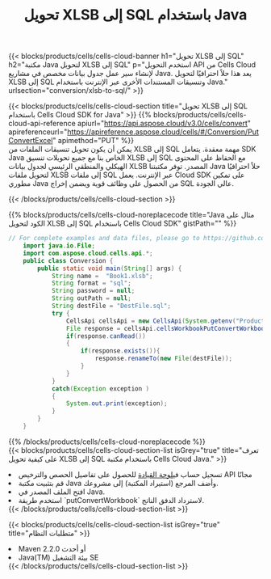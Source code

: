 ﻿---
title:  تحويل XLSB إلى SQL باستخدام Java
description: استخدام Aspose.Cells Cloud SDK for Java لتحويل ملف تنسيق XLSB إلى ملف تنسيق SQL.
kwords: Excel, Convert XLSB to SQL, REST, Java
howto: How to convert XLSB to SQL using Aspose.Cells Cloud Java library.
---
{{< blocks/products/cells/cells-cloud-banner h1="تحويل XLSB إلى SQL" h2="مكتبة Java لتحويل XLSB إلى SQL" p="استخدم التحويل API من Cells Cloud لإنشاء سير عمل جدول بيانات مخصص في مشاريع Java. يعد هذا حلاً احترافيًا لتحويل XLSB إلى SQL وتنسيقات المستندات الأخرى عبر الإنترنت باستخدام Java." urlsection="conversion/xlsb-to-sql/" >}}

{{< blocks/products/cells/cells-cloud-section title="تحويل XLSB إلى SQL باستخدام Cells Cloud SDK for Java" >}}
{{% blocks/products/cells/cells-cloud-api-reference apiurl="https://api.aspose.cloud/v3.0/cells/convert" apireferenceurl="https://apireference.aspose.cloud/cells/#/Conversion/PutConvertExcel" apimethod="PUT" %}}
<br/>
يمكن أن يكون تحويل تنسيقات الملفات من XLSB إلى SQL مهمة معقدة. يتعامل SDK Java الخاص بنا مع جميع تحويلات تنسيق XLSB إلى SQL مع الحفاظ على المحتوى الهيكلي والمنطقي الرئيسي لجدول بيانات XLSB المصدر. توفر مكتبتنا Java حلاً احترافيًا لتحويل ملفات XLSB إلى ملفات SQL عبر الإنترنت. يعمل Cloud SDK على تمكين مطوري Java من الحصول على وظائف قوية ويضمن إخراج SQL عالي الجودة.

{{< /blocks/products/cells/cells-cloud-section >}}

{{% blocks/products/cells/cells-cloud-noreplacecode title="Java مثال على الكود لتحويل XLSB إلى SQL باستخدام Cells Cloud SDK" gistPath="" %}}
 
```java
// For complete examples and data files, please go to https://github.com/aspose-cells-cloud/aspose-cells-cloud-java/
    import java.io.File;
    import com.aspose.cloud.cells.api.*;
    public class Conversion {
        public static void main(String[] args) {
            String name =  "Book1.xlsb";
            String format = "sql";
            String password = null;
            String outPath = null;
            String destFile = "DestFile.sql";
            try {
                CellsApi cellsApi = new CellsApi(System.getenv("ProductClientId"), System.getenv("ProductClientSecret"));
                File response = cellsApi.cellsWorkbookPutConvertWorkbook(new File(name), format, password, outPath, null,null);            
                if(response.canRead())
                {
                    if(response.exists()){
                        response.renameTo(new File(destFile));
                    }                
                }
            }
            catch(Exception exception )
            {
                System.out.print(exception);
            }
        }
    }
```
 
{{% /blocks/products/cells/cells-cloud-noreplacecode %}}
<br/>
{{< blocks/products/cells/cells-cloud-section-list isGrey="true" title="تعرف على كيفية تحويل XLSB إلى SQL باستخدام مكتبة Cells Cloud Java." >}}
<li> تسجيل حساب في<a href="https://dashboard.aspose.cloud/">لوحة القيادة</a> للحصول على تفاصيل الحصص والترخيص API مجانًا</li>
<li>قم بتثبيت مكتبة Java وأضف المرجع (استيراد المكتبة) إلى مشروعك.</li>
<li>افتح الملف المصدر في Java.</li>
<li>استخدم طريقة `putConvertWorkbook` لاسترداد الدفق الناتج.</li>
{{< /blocks/products/cells/cells-cloud-section-list >}}

{{< blocks/products/cells/cells-cloud-section-list isGrey="true" title="متطلبات النظام" >}}
<li>Maven 2.2.0 أو أحدث</li>
<li>Java(TM) بيئة التشغيل SE</li>
{{< /blocks/products/cells/cells-cloud-section-list >}}
